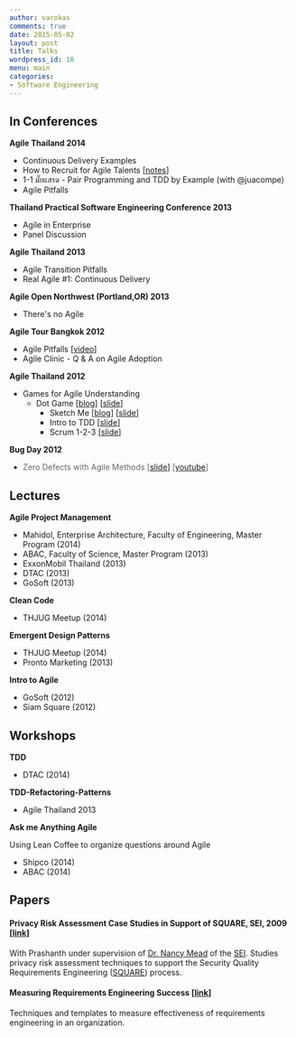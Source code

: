```yaml
---
author: varokas
comments: true
date: 2015-05-02
layout: post
title: Talks 
wordpress_id: 18
menu: main
categories:
- Software Engineering
---
```

## In Conferences

**Agile Thailand 2014**

*   Continuous Delivery Examples
*   How to Recruit for Agile Talents [[notes](http://www.varokas.com/wp-content/uploads/2014/06/10422676_10152537792868690_1179512964_o.jpg)]
*   1-1 มั๊ยแสรด - Pair Programming and TDD by Example (with @juacompe)
*   Agile Pitfalls

**Thailand Practical Software Engineering Conference 2013**

*   Agile in Enterprise
*   Panel Discussion

**Agile Thailand 2013**

*   Agile Transition Pitfalls
*   Real Agile #1: Continuous Delivery

**Agile Open Northwest (Portland,OR) 2013**

*   There's no Agile

**Agile Tour Bangkok 2012**

*   Agile Pitfalls [[video](http://www.youtube.com/watch?v=Wcn9QBTJzFA)]
*   Agile Clinic - Q & A on Agile Adoption

**Agile Thailand 2012**

*   Games for Agile Understanding
    *   Dot Game [[blog](http://www.varokas.com/dot-game/)] [[slide](https://docs.google.com/a/panusuwan.com/presentation/d/1vsn4KVMYPDKaVeZaOfsN0YVpYJqvyUu0B2aCF3r9k4w)]
        *   Sketch Me [[blog](http://www.varokas.com/sketch-me/)] [[slide](https://docs.google.com/a/panusuwan.com/presentation/d/1uxs3P7XvkmZb1f7SQxTZ4U3lg2ItB-9_aZjVS3kVYTM)]
        *   Intro to TDD [[slide](https://docs.google.com/a/panusuwan.com/presentation/d/1_D0ryPg_hefT2QyVXG3dhuNxk8O17HioOdzEu4W-QX8)]
        *   Scrum 1-2-3 [[slide](https://docs.google.com/a/panusuwan.com/presentation/d/1odVPBhh7zTkzF8FK8bICURJVssQ2uuZ9wPRjPBcyfRo)]

**Bug Day 2012**

   *   <span style="color: #666666;">Zero Defects with Agile Methods [</span>[slide](https://docs.google.com/presentation/d/1Vir21BvrZx75TSd-hUw-k2x8CbeD8dNURFmspaPwe9c/edit)]<span style="color: #666666;"> [</span>[youtube](http://www.youtube.com/watch?v=irbIDxs3vyg&feature=plcp)<span style="color: #666666;">]</span>

## Lectures

**Agile Project Management**

*   Mahidol, Enterprise Architecture, Faculty of Engineering, Master Program (2014)
*   ABAC, Faculty of Science, Master Program (2013)
*   ExxonMobil Thailand (2013)
*   DTAC (2013)
*   GoSoft (2013)

**Clean Code**

*   THJUG Meetup (2014)

**Emergent Design Patterns**

*   THJUG Meetup (2014)
*   Pronto Marketing (2013)

**Intro to Agile**

*   GoSoft (2012)
*   Siam Square (2012)

## Workshops

**TDD**

*   DTAC (2014)

**TDD-Refactoring-Patterns**

*   Agile Thailand 2013

**Ask me Anything Agile** 

Using Lean Coffee to organize questions around Agile

*   Shipco (2014)
*   ABAC (2014)

## Papers

#### Privacy Risk Assessment Case Studies in Support of SQUARE, SEI, 2009 [[link](http://www.sei.cmu.edu/library/abstracts/reports/09sr017.cfm)] 
With Prashanth under supervision of [Dr. Nancy Mead](http://www.sei.cmu.edu/about/people/nrm.cfm) of the [SEI](http://www.sei.cmu.edu). Studies privacy risk assessment techniques to support the Security Quality Requirements Engineering ([SQUARE](http://www.sei.cmu.edu/library/abstracts/reports/05tr009.cfm)) process. 

#### Measuring Requirements Engineering Success [[link](http://www.varokas.com/wp-content/uploads/2010/03/measuring-requirements-engineering-success.pdf)] 
Techniques and templates to measure effectiveness of requirements engineering in an organization.


